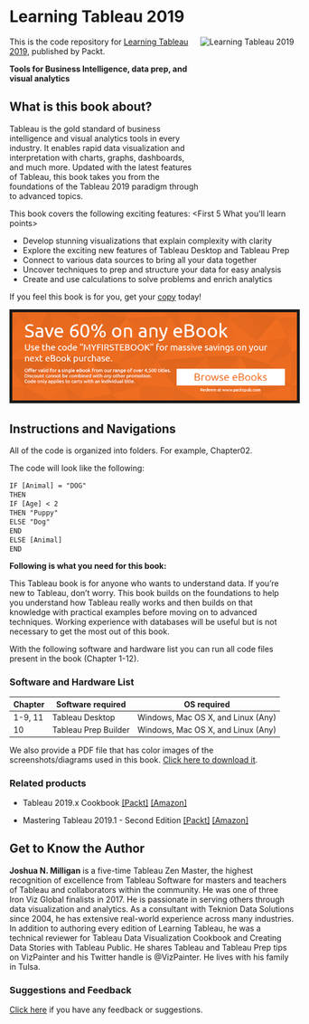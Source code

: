 # Learning Tableau 2019

<a href="https://prod.packtpub.com/in/big-data-and-business-intelligence/learning-tableau-2019-third-edition?utm_source=github&utm_medium=repository&utm_campaign=9781788839525"><img src="https://prod.packtpub.com/media/catalog/product/cache/a22c7d190d97ca25f5f1089471ab8502/b/0/b09562_mockupcover.png" alt="Learning Tableau 2019" height="256px" align="right"></a>

This is the code repository for [Learning Tableau 2019](https://prod.packtpub.com/in/big-data-and-business-intelligence/learning-tableau-2019-third-edition?utm_source=github&utm_medium=repository&utm_campaign=9781788839525), published by Packt.

**Tools for Business Intelligence, data prep, and visual analytics**

## What is this book about?
Tableau is the gold standard of business intelligence and visual analytics tools in every industry. It enables rapid data visualization and interpretation with charts, graphs, dashboards, and much more. Updated with the latest features of Tableau, this book takes you from the foundations of the Tableau 2019 paradigm through to advanced topics.

This book covers the following exciting features: <First 5 What you'll learn points>
* Develop stunning visualizations that explain complexity with clarity
* Explore the exciting new features of Tableau Desktop and Tableau Prep
* Connect to various data sources to bring all your data together
* Uncover techniques to prep and structure your data for easy analysis
* Create and use calculations to solve problems and enrich analytics

If you feel this book is for you, get your [copy](https://www.amazon.com/dp/1788839528) today!

<a href="https://www.packtpub.com/?utm_source=github&utm_medium=banner&utm_campaign=GitHubBanner"><img src="https://raw.githubusercontent.com/PacktPublishing/GitHub/master/GitHub.png" alt="https://www.packtpub.com/" border="5" /></a>


## Instructions and Navigations
All of the code is organized into folders. For example, Chapter02.

The code will look like the following:
```
IF [Animal] = "DOG"
THEN
IF [Age] < 2
THEN "Puppy"
ELSE "Dog"
END
ELSE [Animal]
END
```

**Following is what you need for this book:**

This Tableau book is for anyone who wants to understand data. If you’re new to Tableau, don’t worry. This book builds on the foundations to help you understand how Tableau really works and then builds on that knowledge with practical examples before moving on to advanced techniques. Working experience with databases will be useful but is not necessary to get the most out of this book.	

With the following software and hardware list you can run all code files present in the book (Chapter 1-12).

### Software and Hardware List

| Chapter  | Software required                   | OS required                        |
| -------- | ------------------------------------| -----------------------------------|
|1-9, 11   | Tableau Desktop                     | Windows, Mac OS X, and Linux (Any) |
| 10       | Tableau Prep Builder            | Windows, Mac OS X, and Linux (Any) |

We also provide a PDF file that has color images of the screenshots/diagrams used in this book. [Click here to download it](https://www.packtpub.com/sites/default/files/downloads/9781788839525_ColorImages.pdf).


### Related products <Other books you may enjoy>
* Tableau 2019.x Cookbook [[Packt]](https://prod.packtpub.com/in/big-data-and-business-intelligence/tableau-2019x-cookbook?utm_source=github&utm_medium=repository&utm_campaign=9781789533385) [[Amazon]](https://www.amazon.com/dp/1789533384)

* Mastering Tableau 2019.1 - Second Edition [[Packt]](https://prod.packtpub.com/in/big-data-and-business-intelligence/mastering-tableau-20191-second-edition?utm_source=github&utm_medium=repository&utm_campaign=9781789533880) [[Amazon]](https://www.amazon.com/dp/1789533880)

## Get to Know the Author
**Joshua N. Milligan** is a five-time Tableau Zen Master, the highest recognition of excellence from Tableau Software for masters and teachers of Tableau and collaborators within the community. He was one of three Iron Viz Global finalists in 2017. He is passionate in serving others through data visualization and analytics. As a consultant with Teknion Data Solutions since 2004, he has extensive real-world experience across many industries. In addition to authoring every edition of Learning Tableau, he was a technical reviewer for Tableau Data Visualization Cookbook and Creating Data Stories with Tableau Public. He shares Tableau and Tableau Prep tips on VizPainter and his Twitter handle is @VizPainter. He lives with his family in Tulsa.	


### Suggestions and Feedback
[Click here](https://docs.google.com/forms/d/e/1FAIpQLSdy7dATC6QmEL81FIUuymZ0Wy9vH1jHkvpY57OiMeKGqib_Ow/viewform) if you have any feedback or suggestions.
